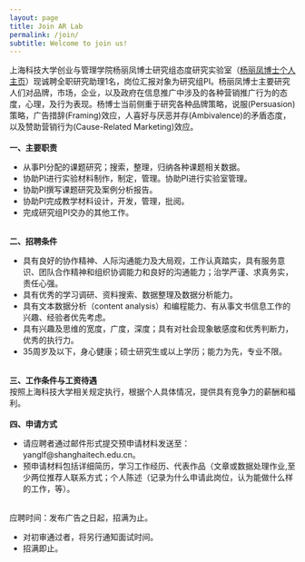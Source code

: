 ```yaml
---
layout: page
title: Join AR Lab
permalink: /join/
subtitle: Welcome to join us!
---
```


上海科技大学创业与管理学院杨丽凤博士研究组态度研究实验室（<a href="http://sem.shanghaitech.edu.cn/2018/0702/c3525a28655/page.htm">杨丽凤博士个人主页</a>）现诚聘全职研究助理1名，岗位汇报对象为研究组PI。杨丽凤博士主要研究人们对品牌，市场，企业，以及政府在信息推广中涉及的各种营销推广行为的态度，心理，及行为表现。杨博士当前侧重于研究各种品牌策略，说服(Persuasion)策略，广告措辞(Framing)效应，人喜好与厌恶并存(Ambivalence)的矛盾态度， 以及赞助营销行为(Cause-Related Marketing)效应。 
<br>
<br>
<b>一、主要职责</b>
<ul>
<li>从事PI分配的课题研究；搜索，整理，归纳各种课题相关数据。</li>
<li>协助PI进行实验材料制作，制定，管理。协助PI进行实验室管理。</li>
<li>协助PI撰写课题研究及案例分析报告。 </li>
<li>协助PI完成教学材料设计，开发，管理，批阅。</li>
<li>完成研究组PI交办的其他工作。</li>
</ul>
<br>
<b>二、招聘条件</b>
<ul>
<li>具有良好的协作精神、人际沟通能力及大局观，工作认真踏实，具有服务意识、团队合作精神和组织协调能力和良好的沟通能力；治学严谨、求真务实，责任心强。</li> 
<li>具有优秀的学习调研、资料搜索、数据整理及数据分析能力。</li> 
<li>具有文本数据分析（content analysis）和编程能力、有从事文书信息工作的兴趣、经验者优先考虑。</li> 
<li>具有兴趣及思维的宽度，广度，深度；具有对社会现象敏感度和优秀判断力，优秀的执行力。</li> 
<li>35周岁及以下，身心健康；硕士研究生或以上学历；能力为先，专业不限。</li> 
</ul>
<br>
<b>三、工作条件与工资待遇</b><br>
按照上海科技大学相关规定执行，根据个人具体情况，提供具有竞争力的薪酬和福利。
<br>
<br>
<b>四、申请方式</b>
<ul>
<li>请应聘者通过邮件形式提交预申请材料发送至：yanglf@shanghaitech.edu.cn。</li>
<li>预申请材料包括详细简历，学习工作经历、代表作品（文章或数据处理作业,至少两位推荐人联系方式；个人陈述（记录为什么申请此岗位，认为能做什么样的工作，等）。</li>
</ul>
<br>
应聘时间：发布广告之日起，招满为止。
<ul>
<li>对初审通过者，将另行通知面试时间。</li>
<li>招满即止。</li>
</ul>
<br>
